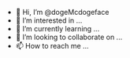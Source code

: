 - 👋 Hi, I’m @dogeMcdogeface
- 👀 I’m interested in ...
- 🌱 I’m currently learning ...
- 💞️ I’m looking to collaborate on ...
- 📫 How to reach me ...

<!---
dogeMcdogeface/dogeMcdogeface is a ✨ special ✨ repository because its `README.md` (this file) appears on your GitHub profile.
You can click the Preview link to take a look at your changes.
--->

